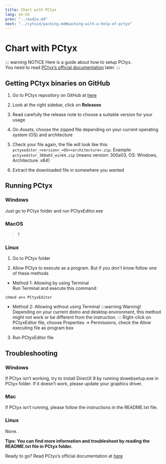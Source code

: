 ```yaml
---
title: Chart with PCtyx
lang: en-US
prev: "../audio.md"
next: "../cytoid/packing.md#packing-with-a-help-of-pctyx"
---
```

# Chart with PCtyx

::: warning NOTICE
Here is a guide about how to setup PCtyx.  
You need to read [PCtyx’s official documentation](https://docs.google.com/document/d/1BhSrt75mdEBCJfKPf5B2WlgmuBRJ6WmWviH95-x4Sqk) later.
:::

## Getting PCtyx binaries on GitHub

1.   Go to PCtyx repository on GitHub at [here](https://github.com/XionUzuki/PCtyx)

2.   Look at the right sidebar, click on **Releases**

3.   Read carefully the release note to choose a suitable version for your usage

4.   On *Assets*, choose the zipped file depending on your current operating system (OS) and architecture

5.   Check your file again, the file will look like this: `pctyxeditor_<version>_<OS><architecture>.zip`. Example: `pctyxeditor_300a03_win64.zip` (means version: 300a03, OS: Windows, Architecture: x64)

6.   Extract the downloaded file in somewhere you wanted

## Running PCtyx

### Windows

Just go to PCtyx folder and run PCtyxEditor.exe

### MacOS

> ?

### Linux

1. Go to PCtyx folder

2. Allow PCtyx to execute as a program. But if you don't know follow one of these methods

- Method 1: Allowing by using Terminal  
Run Terminal and execute this command: 
```shell
chmod a+x PCtyxEditor
```
- Method 2: Allowing without using Terminal
:::warning Warning!
Depending on your current distro and desktop environment, this method might not work or be different from the instruction.
:::
Right-click on PCtyxEditor file, choose Properties → Permissions, check the Allow executing file as program box

3. Run PCtyxEditor file

## Troubleshooting

### Windows

If PCtyx isn’t working, try to install DirectX 9 by running dxwebsetup.exe in PCtyx folder. If it doesn’t work, please update your graphics driver.

### Mac

If PCtyx isn’t running, please follow the instructions in the README.txt file.

### Linux

None.

**Tips: You can find more information and troubleshoot by reading the README.txt file in PCtyx folder.**

Ready to go? Read PCtyx’s official documentation at [here](https://docs.google.com/document/d/1BhSrt75mdEBCJfKPf5B2WlgmuBRJ6WmWviH95-x4Sqk)
